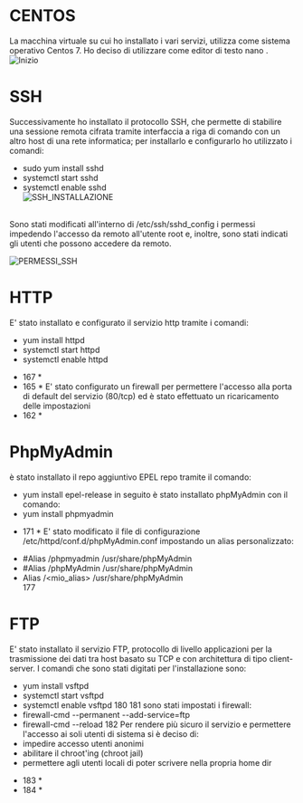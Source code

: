 # CENTOS
La macchina virtuale su cui ho installato i vari servizi, utilizza come sistema operativo Centos 7. Ho deciso di utilizzare come editor di testo nano .
<br>
![Inizio](https://user-images.githubusercontent.com/77326242/118560350-a43f6800-b769-11eb-8cef-197d74641445.png)

# SSH
Successivamente ho installato il protocollo SSH, che permette di stabilire una sessione remota cifrata tramite interfaccia a riga di comando con un altro host di una rete informatica; per installarlo e configurarlo  ho utilizzato i comandi:
- sudo yum install sshd
- systemctl start sshd
- systemctl enable sshd
<br> ![SSH_INSTALLAZIONE](https://user-images.githubusercontent.com/77326242/118560363-ab667600-b769-11eb-94f4-b5bd0d4806cd.png)
<br>
Sono stati modificati all'interno di /etc/ssh/sshd_config i permessi impedendo l'accesso da remoto all'utente root e, inoltre, sono stati indicati gli utenti che possono accedere da remoto.

![PERMESSI_SSH](https://user-images.githubusercontent.com/77326242/118560380-b0c3c080-b769-11eb-8b44-6fe43c5a6e9f.png)



# HTTP
E' stato installato e configurato il servizio http tramite i comandi:
- yum install httpd
- systemctl start httpd
- systemctl enable httpd
 * 167 *
 * 165 *
E' stato configurato un firewall per permettere l'accesso alla porta di default del servizio (80/tcp) ed è stato effettuato un 
ricaricamento delle impostazioni 
* 162 *

# PhpMyAdmin
è stato installato il repo aggiuntivo EPEL repo tramite il comando:
- yum install epel-release
in seguito è stato installato  phpMyAdmin con il comando:
- yum install phpmyadmin
 * 171 *
E' stato modificato il file di configurazione /etc/httpd/conf.d/phpMyAdmin.conf impostando un alias personalizzato:
- #Alias /phpmyadmin /usr/share/phpMyAdmin
- #Alias /phpMyAdmin /usr/share/phpMyAdmin
- Alias /<mio_alias> /usr/share/phpMyAdmin<br>
177 

# FTP
E' stato installato il servizio FTP, protocollo di livello applicazioni per la trasmissione dei dati tra host basato su TCP 
e con architettura di tipo client-server.
I comandi che sono stati digitati per l'installazione sono:
- yum install vsftpd
- systemctl start vsftpd
- systemctl enable vsftpd
180
181
sono stati impostati i firewall:
- firewall-cmd --permanent --add-service=ftp
- firewall-cmd --reload
182
Per rendere più sicuro il servizio e permettere l'accesso ai soli utenti di sistema si è deciso di:
- impedire accesso utenti anonimi
- abilitare il chroot'ing (chroot jail)
- permettere agli utenti locali di poter scrivere nella propria home dir
* 183 *
* 184 *
